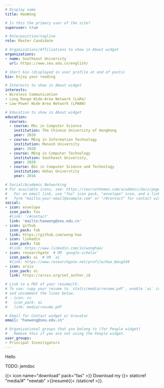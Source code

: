 ```yaml
---
# Display name
title: HaoWong

# Is this the primary user of the site?
superuser: true

# Role/position/tagline
role: Master Candidate

# Organizations/Affiliations to show in About widget
organizations:
- name: Southeast University
  url: https://www.seu.edu.cn/english/

# Short bio (displayed in user profile at end of posts)
bio: Enjoy your reading

# Interests to show in About widget
interests:
- Wireless Communication
- Long Range Wide-Area Network (LoRa)
- Low-Power Wide-Area Network (LPWAN)

# Education to show in About widget
education:
  courses:
  - course: MSc in Computer Science
    institution: The Chinese University of HongKong
    year: 2020
  - course: MEng in Information Technology
    institution: Monash University
    year: 2020
  - course: MEng in Computer Technology
    institution: Southeast University, 
    year: 2020
  - course: BSc in Computer Science and Technology
    institution: Hohai Universtity
    year: 2016

# Social/Academic Networking
# For available icons, see: https://sourcethemes.com/academic/docs/page-builder/#icons
#   For an email link, use "fas" icon pack, "envelope" icon, and a link in the
#   form "mailto:your-email@example.com" or "/#contact" for contact widget.
social:
- icon: envelope
  icon_pack: fas
  #link: '/#contact'
  link: 'mailto:haowong@seu.edu.cn'
- icon: github
  icon_pack: fab
  link: https://github.com/wong-hao
- icon: linkedin
  icon_pack: fab
  #link: https://www.linkedin.com/in/wonghao/
- icon: researchgate  # OR `google-scholar`
  icon_pack: ai  # OR `ai`
  #link: https://www.researchgate.net/profile/Hao_Wang549
- icon: arxiv
  icon_pack: ai
  link: https://arxiv.org/set_author_id

# Link to a PDF of your resume/CV.
# To use: copy your resume to `static/media/resume.pdf`, enable `ai` icons in `params.toml`, 
# and uncomment the lines below.
# - icon: cv
#   icon_pack: ai
#   link: media/resume.pdf

# Email for Contact widget or Gravatar
email: "haowong@seu.edu.cn"

# Organizational groups that you belong to (for People widget)
#   Remove this if you are not using the People widget.
user_groups:
- Principal Investigators
---
```


Hello

TODO: jemdoc

{{< icon name="download" pack="fas" >}} Download my {{< staticref "media/#" "newtab" >}}resumé{{< /staticref >}}.
